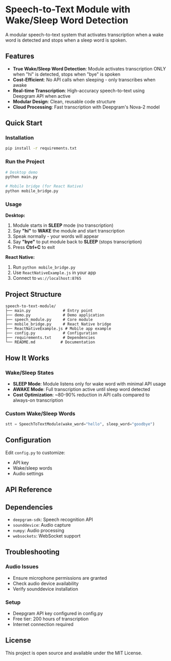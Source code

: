 # Speech-to-Text Module with Wake/Sleep Word Detection

A modular speech-to-text system that activates transcription when a wake word is detected and stops when a sleep word is spoken.

## Features

- **True Wake/Sleep Word Detection**: Module activates transcription ONLY when "hi" is detected, stops when "bye" is spoken
- **Cost-Efficient**: No API calls when sleeping - only transcribes when awake
- **Real-time Transcription**: High-accuracy speech-to-text using Deepgram API when active
- **Modular Design**: Clean, reusable code structure
- **Cloud Processing**: Fast transcription with Deepgram's Nova-2 model

## Quick Start

### Installation
```bash
pip install -r requirements.txt
```

### Run the Project
```bash
# Desktop demo
python main.py

# Mobile bridge (for React Native)
python mobile_bridge.py
```

### Usage

**Desktop:**
1. Module starts in **SLEEP** mode (no transcription)
2. Say **"hi"** to **WAKE** the module and start transcription
3. Speak normally - your words will appear
4. Say **"bye"** to put module back to **SLEEP** (stops transcription)
5. Press **Ctrl+C** to exit

**React Native:**
1. Run `python mobile_bridge.py`
2. Use `ReactNativeExample.js` in your app
3. Connect to `ws://localhost:8765`

## Project Structure
```
speech-to-text-module/
├── main.py              # Entry point
├── demo.py              # Demo application
├── speech_module.py     # Core module
├── mobile_bridge.py     # React Native bridge
├── ReactNativeExample.js # Mobile app example
├── config.py            # Configuration
├── requirements.txt     # Dependencies
└── README.md           # Documentation
```



## How It Works

### Wake/Sleep States
- **SLEEP Mode**: Module listens only for wake word with minimal API usage
- **AWAKE Mode**: Full transcription active until sleep word detected
- **Cost Optimization**: ~80-90% reduction in API calls compared to always-on transcription

### Custom Wake/Sleep Words
```python
stt = SpeechToTextModule(wake_word="hello", sleep_word="goodbye")
```

## Configuration

Edit `config.py` to customize:
- API key
- Wake/sleep words
- Audio settings

## API Reference



## Dependencies

- `deepgram-sdk`: Speech recognition API
- `sounddevice`: Audio capture
- `numpy`: Audio processing
- `websockets`: WebSocket support








## Troubleshooting

### Audio Issues
- Ensure microphone permissions are granted
- Check audio device availability
- Verify sounddevice installation

### Setup
- Deepgram API key configured in config.py
- Free tier: 200 hours of transcription
- Internet connection required

## License

This project is open source and available under the MIT License.